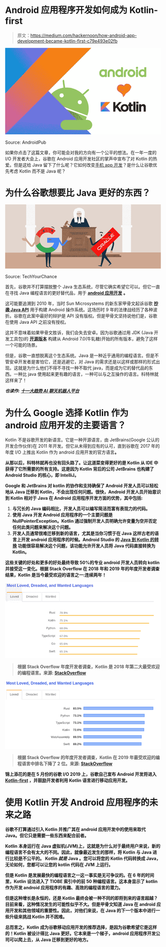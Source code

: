 # Android 应用程序开发如何成为 Kotlin-first

> 原文：<https://medium.com/hackernoon/how-android-app-development-became-kotlin-first-c79e493e02fb>

![](img/f352d85edc81086e6a9f1024053804bf.png)

Source: AndroidPub

如果你点击了这篇文章，你可能会对我的方向有一个公平的想法。在一年一度的 I/O 开发者大会上，谷歌在 Android 应用开发社区的掌声中宣布了对 Kotlin 的热爱。但是这给 Java 留下了什么呢？它如何改变[手机 app 开发](https://www.valuecoders.com/)？是什么让谷歌优先考虑 Kotlin 而不是 Java 呢？

# 为什么谷歌想要比 Java 更好的东西？

![](img/56691c737a39a62ab5a03658a5991664.png)

Source: TechYourChance

首先，谷歌并不打算摆脱整个 Java 生态系统，尽管它确实希望它可以。但它一直在寻找 Java 编程语言的更好替代品，用于 [**android 应用开发**](https://www.valuecoders.com/hire-developers/hire-android-developers) **。**

这可能要追溯到 2010 年，当时 Sun Microsystems 的新东家甲骨文起诉谷歌 [**抄袭 Java API**](https://en.wikipedia.org/wiki/Oracle_America,_Inc._v._Google,_Inc.) 用于构建 Android 操作系统。这场历时 9 年的法律战经历了各种波折。谷歌在此案中最好的辩护是 API 没有版权。但是甲骨文坚持说他们是，谷歌在使用 Java API 之前没有授权。

这并不意味着如果甲骨文胜诉，我们会失去安卓。因为谷歌通过用 JDK (Java 开发工具包)的 [**开源版本**](https://venturebeat.com/2015/12/29/google-confirms-next-android-version-wont-use-oracles-proprietary-java-apis/) 构建从 Android 7.0(牛轧糖)开始的所有版本，避免了这样一个可能的场景。

但是，谷歌一直想脱离这个生态系统。Java 是一种近乎通用的编程语言。但是不管安卓开发者是害怕它，还是逃避它，对 Java 的需求还是以这样或那样的形式出现。这就是为什么他们不得不寻找一种不取代 java，而是成为它的替代品的东西。一种比 java 使用起来更有趣的语言，一种可以与之互操作的语言。科特林就这样来了！

***也读作:*** [***十一大趋势 AI 聊天机器人平台***](https://hackernoon.com/eleven-trending-ai-chatbot-platforms-ed58f250f841)

# 为什么 Google 选择 Kotlin 作为 android 应用开发的主要语言？

Kotlin 不是谷歌开发的新语言。它是一种开源语言，由 JetBrains(Google 公认的开发合作伙伴)在 2011 年开发。但它从未得到应有的认可，直到谷歌在 2017 年的年度 I/O 上推出 Kotlin 作为 android 应用开发的官方语言[](https://www.youtube.com/watch?v=NqlRg1_bCC4)**。**

**从那以后，科特林就再也没有回头路了。让这道菜变得更好的是 Kotlin 从 IDE 中获得了它所需要的所有支持。这是因为 Kotlin 背后的公司 JetBrains 也构建了 Android Studio 的核心，即 IntelliJ。**

**Google 和 JetBrains 对 kotlin 的协作和支持确保了 Android 开发人员可以轻松地从 Java 迁移到 Kotlin，不会出现任何问题。很快，Android 开发人员开始意识到 Kotlin 相对于 Java 在 Android 应用程序开发方面的优势，其中包括:**

1.  **与冗长的 Java 编码相比，开发人员可以编写简洁而富有表现力的代码。**
2.  **使用 Java 开发 Android 应用程序的一个主要问题是 NullPointerException。Kotlin 通过强制开发人员明确允许变量为空并否定任何此类问题来解决这个问题。**
3.  **开发人员通常很难迁移到新的语言，尤其是当你习惯于在 Java 这样古老的语言上开发 android 应用程序的时候。Android Studio 的 [**Java 到 Kotlin 的转换**](https://try.kotlinlang.org/#/Kotlin%20Koans/Introduction/Java%20to%20Kotlin%20conversion/Task.kt) 功能很容易解决这个问题，该功能允许开发人员将 Java 代码直接转换为 Kotlin。**

**这些关键的好处和更多的好处最终导致 50%的专业 android 开发人员转向 kotlin 并接受这一变化。根据 Stack Overflow 在 2018 年和 2019 年的年度开发者调查结果，Kotlin 是当今最受欢迎的语言之一:连续两年！**

**![](img/1811b331c26c9bb1290e63d582493af7.png)**

> **根据 Stack Overflow 年度开发者调查，Kotlin 是 2018 年第二大最受欢迎的编程语言。来源: [StackOverflow](https://insights.stackoverflow.com/survey/2018#technology)**

**![](img/b6d2cd1bad9fccde4c69bda7b09cc078.png)**

> **根据 Stack Overflow 的年度开发者调查，Kotlin 在 2019 年最受欢迎的编程语言中排名下降了 2 位。来源: [StackOverflow](https://insights.stackoverflow.com/survey/2019#technology)**

**锦上添花的是在 5 月份的谷歌 I/O 2019 上，谷歌自己宣布 Android 开发将进入 [**Kotlin-first**](https://insights.stackoverflow.com/survey/2019#technology) ，并鼓励开发者利用 Kotlin 语言进行移动应用开发。**

# **使用 Kotlin 开发 Android 应用程序的未来之路**

**谷歌不打算通过引入 Kotlin 并推广其在 android 应用开发中的使用来取代 Java。但它只是需要一些东西来配合前者。**

**Kotlin 本身运行在 Java 虚拟机(JVM)上，这就是为什么对于最终用户来说，新的编程语言不会有太大的不同。因此，就像最近发生的那样，将 Kotlin 与 Java 进行比较是不公平的。 **Kotlin *就是* Java** 。您可以将您的 Kotlin 代码转换成 Java，无论如何，您都可以让您的 kotlin 代码在 JVM 上运行。**

**但是 Kotlin 是发展最快的编程语言之一这一事实是无可争议的。在 6 年的时间里，Kotlin 设法进入了 TIOBE 索引中的前 50 种编程语言。这本身显示了 kotlin 作为开发 android 应用程序的有趣、高效的编程语言的潜力。**

**但是这种增长是永恒的，还是 Kotlin 最终会被一种不同的即将到来的语言超越？目前来看，这种情况发生的可能性似乎不大。但是甲骨文知道 Java 在 android 应用开发和其他领域的重要性。因此，对他们来说，在 Java 的下一个版本中进行一些升级来挑战 Kotlin 并不困难。**

**总而言之，Kotlin 成为谷歌移动应用开发的推荐选择，是因为谷歌希望它是这样的！Kotlin 被设计得比 Java 更好。它本来是一个梯子，android 应用程序开发公司可以爬上去，从 Java 迁移到更好的地方。**